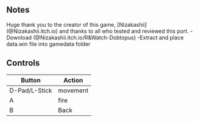 ## Notes

Huge thank you to the creator of this game, [Nizakashii] (@Nizakashii.itch.io) and thanks to all who tested and reviewed this port.
-Download (@Nizakashii.itch.io/R&Watch-Dobtopus)
-Extract and place data.win file into gamedata folder
 

## Controls

| Button | Action |
|--|--| 
|D-Pad/L-Stick|movement|
|A|fire|
|B|Back|


